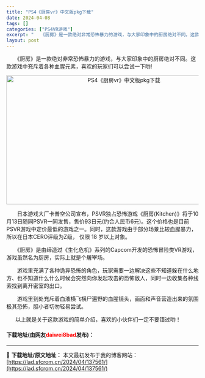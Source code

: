 ```yaml
---
title: "PS4《厨房vr》中文版pkg下载"
date: 2024-04-08
tags: []
categories: ["PS4VR游戏"]
excerpt: "　　《厨房》是一款绝对非常恐怖暴力的游戏，与大家印象中的厨房绝对不同。这款游戏中充斥着各种血腥元素，喜欢的玩家们可以尝试一下哟! 　　日本游戏大厂卡普空公司宣布，PSVR独占恐怖游戏《厨房(Kitchen)》将于10月13日随同PSVR一同发售，售价93日元(约合人民币6元)。这个价格也是目前PSV&hellip;"
layout: post
---
```


 <p>　　《厨房》是一款绝对非常恐怖暴力的游戏，与大家印象中的厨房绝对不同。这款游戏中充斥着各种血腥元素，喜欢的玩家们可以尝试一下哟!</p> <p style="text-align: center;"><img src="https://lad.sfcrom.cn/wp-content/uploads/2024/04/20240408_6613bb2813aa7.webp" style="width: 600px; height: 337px;" alt="PS4《厨房vr》中文版pkg下载" /></p> <p>　　日本游戏大厂卡普空公司宣布，PSVR独占恐怖游戏《厨房(Kitchen)》将于10月13日随同PSVR一同发售，售价93日元(约合人民币6元)。这个价格也是目前PSVR游戏中定价最低的游戏之一。同时，这款游戏由于部分场景比较血腥暴力，所以在日本CERO评级为Z级， 仅限 18 岁以上对象。</p> <p>　　《厨房》是由缔造过《生化危机》系列的Capcom开发的恐怖冒险类VR游戏，游戏虽然名为厨房，实际上就是个屠宰场。</p> <p>　　游戏里充满了各种诡异恐怖的角色，玩家需要一边解决这些不知道躲在什么地方、也不知道什么什么时候会突然向你发起攻击的恐怖敌人，同时一边收集各种线索找到离开密室的出口。</p> <p>　　游戏里到处充斥着血液横飞横尸遍野的血腥镜头，画面和声音营造出来的氛围极其恐怖，胆小者切勿轻易尝试。</p> <p>&nbsp;&nbsp;&nbsp;&nbsp;&nbsp; 以上就是关于这款游戏的简单介绍，喜欢的小伙伴们一定不要错过哟！</p> <p><h4>下载地址(由网友<font color="red">daiwei8bad</font>发布)：</h4></p> 

---
📖 **下载地址/原文地址：** 本文最初发布于我的博客网站：[https://lad.sfcrom.cn/2024/04/137561/](https://lad.sfcrom.cn/2024/04/137561/)
